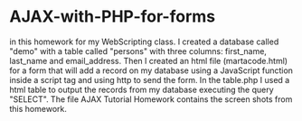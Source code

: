 # AJAX-with-PHP-for-forms

in this homework for my WebScripting class. I created a database called "demo" with a table called "persons" with three columns: first_name, last_name and email_address. 
Then I created an html file (martacode.html) for a form that will add a record on my database using a JavaScript function inside a script tag and using http to send the form.
In the table.php I used a html table to output the records from my database executing the query "SELECT".
The file AJAX Tutorial Homework contains the screen shots from this homework.
